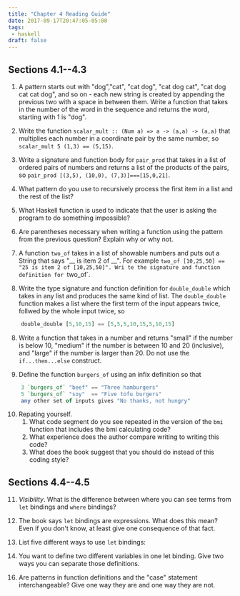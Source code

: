 ```yaml
---
title: "Chapter 4 Reading Guide"
date: 2017-09-17T20:47:05-05:00
tags: 
 - haskell
draft: false
---
```


## Sections 4.1--4.3

1. A pattern starts out with "dog","cat", "cat dog", "cat dog cat", "cat dog cat cat dog", and so on - each new string is created by appending the previous two with a space in between them. Write a function that takes in the number of the word in the sequence and returns the word, starting with 1 is "dog".

2. Write the function `scalar_mult :: (Num a) => a -> (a,a) -> (a,a)` that multiplies each number in a coordinate pair by the same number, so `scalar_mult 5 (1,3) == (5,15)`.

3. Write a signature and function body for `pair_prod` that takes in a list of ordered pairs of numbers and returns a list of the products of the pairs, so `pair_prod [(3,5), (10,0), (7,3)]===[15,0,21]`.

4. What pattern do you use to recursively process the first item in a list and the rest of the list?

5. What Haskell function is used to indicate that the user is asking the program to do something impossible?

6. Are parentheses necessary when writing a function using the pattern from the previous question? Explain why or why not.

7. A function `two_of` takes in a list of showable numbers and puts out a String that says "__ is item 2 of __". For example `two_of [10,25,50] == "25 is item 2 of [10,25,50]". Wri
te the signature and function definition for `two_of`.

7. Write the type signature and function definition for `double_double` which takes in any list and produces the same kind of list. The `double_double` function makes a list where the first term of the input appears twice, follwed by the whole input twice, so 

```haskell
    double_double [5,10,15] == [5,5,5,10,15,5,10,15]
```

8. Write a function that takes in a number and returns "small" if the number is below 10, "medium" if the number is between 10 and 20 (inclusive), and "large" if the number is larger than 20. Do not use the `if...then...else` construct.

9. Define the function `burgers_of` using an infix definition so that

```haskell
    3 `burgers_of` "beef" == "Three hamburgers"
	5 `burgers_of` "soy"  == "Five tofu burgers"
    any other set of inputs gives "No thanks, not hungry"
```

10. Repating yourself.
    1. What code segment do you see repeated in the version of the `bmi` function that includes the bmi calculating code? 
	2. What experience does the author compare writing to writing this code?
	3. What does the book suggest that you should do instead of this coding style?

## Sections 4.4--4.5

11. _Visibility_. What is the difference between where you can see terms from `let` bindings and `where` bindings?

12. The book says `let` bindings are expressions. What does this mean? Even if you don't know, at least give one consequence of that fact.

13. List five different ways to use `let` bindings:

14. You want to define two different variables in one let binding. Give two ways you can separate those definitions.

<!-- 15. Write a function that takes in a string and puts out a string
"localhost" should produce "127.0.0.1"
"(anything).cps.k12.il.us" should produce "wyoung.org"
-->

16. Are patterns in function definitions and the "case" statement interchangeable? Give one way they are and one way they are not.

